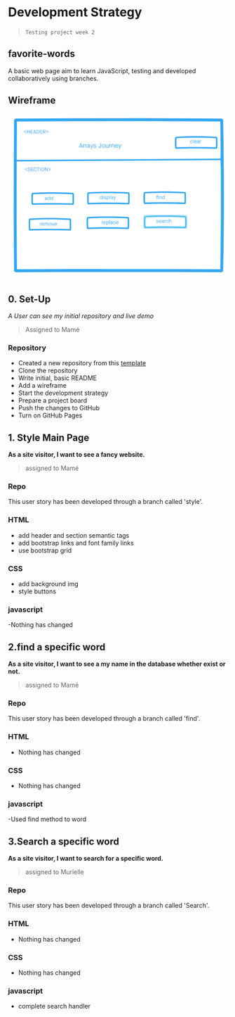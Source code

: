 # Development Strategy

> `Testing project week 2`

## favorite-words

A basic web page aim to learn JavaScript, testing and developed collaboratively using branches.

## Wireframe

![wireframe](./img/wireframe.png)

## 0. Set-Up

_A User can see my initial repository and live demo_

> Assigned to Mamé

### Repository

- Created a new repository from this [template](https://github.com/HackYourFutureBelgium/favorite-words)
- Clone the repository
- Write initial, basic README
- Add a wireframe
- Start the development strategy
- Prepare a project board
- Push the changes to GitHub
- Turn on GitHub Pages

## 1. Style Main Page

**As a site visitor, I want to see a fancy website.**

> assigned to Mamé

### Repo

This user story has been developed through a branch called 'style'.

### HTML

- add header and section semantic tags
- add bootstrap links and font family links
- use bootstrap grid

### CSS

- add background img
- style buttons

### javascript

-Nothing has changed

## 2.find a specific word

**As a site visitor, I want to see a my name in the database whether exist or not.**

> assigned to Mamé

### Repo

This user story has been developed through a branch called 'find'.

### HTML

- Nothing has changed

### CSS

- Nothing has changed

### javascript

-Used find method to word

## 3.Search a specific word

**As a site visitor, I want to search for a specific word.**

> assigned to Murielle

### Repo

This user story has been developed through a branch called 'Search'.

### HTML

- Nothing has changed

### CSS

- Nothing has changed

### javascript

- complete search handler
